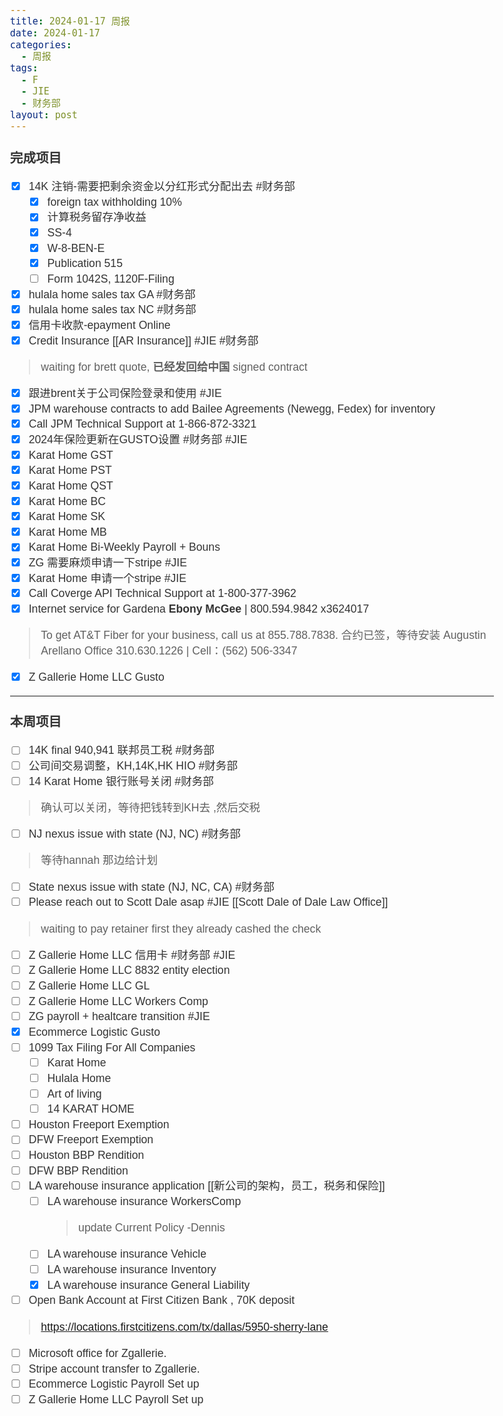 ```yaml
---
title: 2024-01-17 周报
date: 2024-01-17
categories:
  - 周报
tags:
  - F
  - JIE
  - 财务部
layout: post
---
```

### 完成项目  
- [x] 14K 注销-需要把剩余资金以分红形式分配出去    #财务部 
	- [x] foreign tax withholding 10%
	- [x] 计算税务留存净收益
	- [x] SS-4
	- [x] W-8-BEN-E
	- [x] Publication 515
	- [ ] Form 1042S, 1120F-Filing
- [x] hulala home sales tax GA #财务部 
- [x] hulala home sales tax NC #财务部 
- [x] 信用卡收款-epayment Online
- [x] Credit Insurance [[AR Insurance]]     #JIE  #财务部 
> waiting for brett quote, **已经发回给中国**
> signed contract
- [x] 跟进brent关于公司保险登录和使用 #JIE 
- [x] JPM warehouse contracts to add Bailee Agreements (Newegg, Fedex) for inventory
- [x]  Call JPM Technical Support at 1-866-872-3321
- [x] 2024年保险更新在GUSTO设置 #财务部 #JIE 
- [x] Karat Home GST
- [x] Karat Home PST
- [x] Karat Home QST
- [x] Karat Home BC
- [x] Karat Home SK
- [x] Karat Home MB
- [x] Karat Home Bi-Weekly Payroll + Bouns
- [x] ZG  需要麻烦申请一下stripe #JIE 
- [x] Karat Home 申请一个stripe #JIE 
- [x] Call Coverge API Technical Support at 1-800-377-3962
- [x] Internet service for Gardena  **Ebony McGee** | 800.594.9842 x3624017
> To get AT&T Fiber for your business, call us at 855.788.7838.
> 合约已签，等待安装 Augustin Arellano
> Office  310.630.1226   |  Cell：(562) 506-3347 
- [x] Z Gallerie Home LLC  Gusto

---
### 本周项目

- [ ] 14K final 940,941 联邦员工税 #财务部
- [ ] 公司间交易调整，KH,14K,HK HIO #财务部 
- [ ] 14 Karat Home 银行账号关闭 #财务部   
> 确认可以关闭，等待把钱转到KH去 ,然后交税
- [ ] NJ nexus issue with state (NJ, NC)  #财务部 
> 等待hannah 那边给计划  
- [ ] State nexus issue with state (NJ, NC, CA)  #财务部 
- [ ] Please reach out to Scott Dale asap #JIE    [[Scott Dale of Dale Law Office]]    
> waiting to pay retainer first
> they already cashed the check
- [ ] Z Gallerie Home LLC 信用卡 #财务部 #JIE 
- [ ] Z Gallerie Home LLC 8832 entity election
- [ ] Z Gallerie Home LLC GL 
- [ ] Z Gallerie Home LLC Workers Comp
- [ ] ZG payroll + healtcare transition  #JIE 
- [x] Ecommerce Logistic Gusto
- [ ] 1099 Tax Filing For All Companies
	- [ ] Karat Home
	- [ ] Hulala Home
	- [ ] Art of living
	- [ ] 14 KARAT HOME
- [ ] Houston Freeport Exemption
- [ ] DFW Freeport Exemption
- [ ] Houston BBP Rendition
- [ ] DFW BBP Rendition
- [ ] LA warehouse insurance application  [[新公司的架构，员工，税务和保险]]
	- [ ] LA warehouse insurance WorkersComp
		> update Current Policy  -Dennis
	- [ ] LA warehouse insurance Vehicle
	- [ ] LA warehouse insurance Inventory
	- [x] LA warehouse insurance General Liability
- [ ] Open Bank Account at First Citizen Bank , 70K deposit
> 	https://locations.firstcitizens.com/tx/dallas/5950-sherry-lane
- [ ] Microsoft office for Zgallerie.
- [ ] Stripe account transfer to Zgallerie.
- [ ] Ecommerce Logistic Payroll Set up
- [ ] Z Gallerie Home LLC Payroll Set up

<style>
body {
    margin: auto;
    padding-right: 1em;
    padding-left: 1em;
    max-width: 44em; 
    color: black;
    font-family: Helvetica, sans-serif;
    font-size: 110%;
    line-height: 140%;
    color: #333; 
   
}
pre {

background-color: #f5f5f5;
}
</style>







































































































































































































































